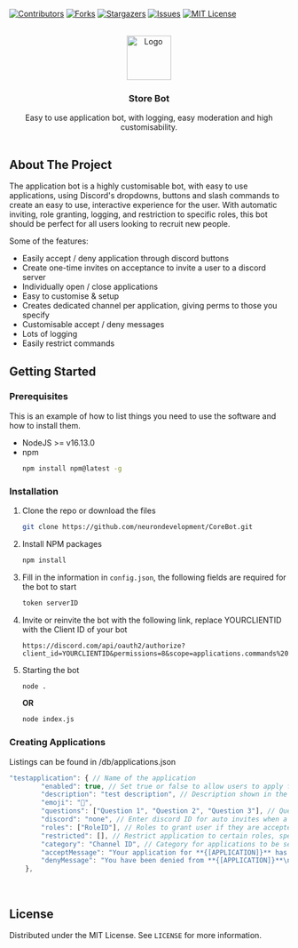 <div id="top"></div>

[![Contributors][contributors-shield]][contributors-url]
[![Forks][forks-shield]][forks-url]
[![Stargazers][stars-shield]][stars-url]
[![Issues][issues-shield]][issues-url]
[![MIT License][license-shield]][license-url]

<!-- PROJECT LOGO -->
<br />
<div align="center">
  <img src="https://cdn.discordapp.com/attachments/849289892068065310/954062297003860028/logo.png" alt="Logo" width="80" height="80">

  <h3 align="center">Store Bot</h3>

  <p align="center">
    Easy to use application bot, with logging, easy moderation and high customisability.
    <br />
    <br />
  </p>
</div>

<!-- ABOUT THE PROJECT -->
## About The Project

The application bot is a highly customisable bot, with easy to use applications, using Discord's dropdowns, buttons and slash commands to create an easy to use, interactive experience for the user. With automatic inviting, role granting, logging, and restriction to specific roles, this bot should be perfect for all users looking to recruit new people.

Some of the features:
* Easily accept / deny application through discord buttons
* Create one-time invites on acceptance to invite a user to a discord server
* Individually open / close applications
* Easy to customise & setup
* Creates dedicated channel per application, giving perms to those you specify
* Customisable accept / deny messages
* Lots of logging
* Easily restrict commands

<!-- GETTING STARTED -->
## Getting Started

### Prerequisites

This is an example of how to list things you need to use the software and how to install them.
* NodeJS >= v16.13.0
* npm
  ```sh
  npm install npm@latest -g
  ```

### Installation

1. Clone the repo or download the files
   ```sh
   git clone https://github.com/neurondevelopment/CoreBot.git
   ```
2. Install NPM packages
   ```sh
   npm install
   ```
3. Fill in the information in `config.json`, the following fields are required for the bot to start
   ```js
   token serverID
   ```
4. Invite or reinvite the bot with the following link, replace YOURCLIENTID with the Client ID of your bot
   ```
   https://discord.com/api/oauth2/authorize?client_id=YOURCLIENTID&permissions=8&scope=applications.commands%20bot
   ```
5. Starting the bot
   ```sh
   node .
   ```
   **OR**
   
   ```sh
   node index.js
   ```

### Creating Applications

Listings can be found in /db/applications.json

```js
"testapplication": { // Name of the application
        "enabled": true, // Set true or false to allow users to apply for this
        "description": "test description", // Description shown in the dropdown menu, max 100 CHARS (not words)
        "emoji": "🤡", 
        "questions": ["Question 1", "Question 2", "Question 3"], // Questions, max 50 CHARS per question, discords limits not mine. There is a limit of 25 questions
        "discord": "none", // Enter discord ID for auto invites when a user is accepted
        "roles": ["RoleID"], // Roles to grant user if they are accepted, specify role IDs
        "restricted": [], // Restrict application to certain roles, specify their role IDs
        "category": "Channel ID", // Category for applications to be sent to to be approved / denied
        "acceptMessage": "Your application for **{[APPLICATION]}** has been accepted", // Message sent to user if they are accepted. Use {[APPLICATION]} to autofill the name of the application
        "denyMessage": "You have been denied from **{[APPLICATION]}**\nReason: `{[REASON]}`"/ Message sent to user if they are accepted. Use {[APPLICATION]} to autofill the name of the application {[REASON]} to autofill the reason
    },
```
<br>

<!-- LICENSE -->
## License

Distributed under the MIT License. See `LICENSE` for more information.

<!-- MARKDOWN LINKS & IMAGES -->
<!-- https://www.markdownguide.org/basic-syntax/#reference-style-links -->
[contributors-shield]: https://img.shields.io/github/contributors/neurondevelopment/ApplicationBot.svg?style=for-the-badge
[contributors-url]: https://github.com/neurondevelopment/ApplicationBot/graphs/contributors
[forks-shield]: https://img.shields.io/github/forks/neurondevelopment/ApplicationBot.svg?style=for-the-badge
[forks-url]: https://github.com/neurondevelopment/ApplicationBot/network/members
[stars-shield]: https://img.shields.io/github/stars/neurondevelopment/ApplicationBot.svg?style=for-the-badge
[stars-url]: https://github.com/neurondevelopment/ApplicationBot/stargazers
[issues-shield]: https://img.shields.io/github/issues/neurondevelopment/ApplicationBot.svg?style=for-the-badge
[issues-url]: https://github.com/neurondevelopment/ApplicationBot/issues
[license-shield]: https://img.shields.io/github/license/neurondevelopment/ApplicationBot.svg?style=for-the-badge
[license-url]: https://github.com/neurondevelopment/ApplicationBot/blob/main/LICENSE
